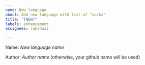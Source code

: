 ```yaml
---
name: New language
about: Add new language with list of "sucks"
title: "[NEW]"
labels: enhancement
assignees: rakshazi

---
```


Name: _New language name_

Author: _Author name_ (otherwise, your github name will be used)
